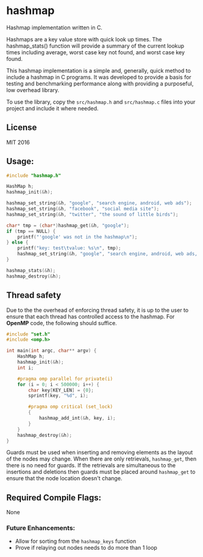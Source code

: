 # hashmap
Hashmap implementation written in C.

Hashmaps are a key value store with quick look up times. The hashmap_stats()
function will provide a summary of the current lookup times including average,
worst case key not found, and worst case key found.

This hashmap implementation is a simple and, generally, quick method to include
a hashmap in C programs. It was developed to provide a basis for testing and
benchmarking performance along with providing a purposeful, low overhead
library.

To use the library, copy the `src/hashmap.h` and `src/hashmap.c` files into your
project and include it where needed.

## License
MIT 2016

## Usage:
``` c
#include "hashmap.h"

HashMap h;
hashmap_init(&h);

hashmap_set_string(&h, "google", "search engine, android, web ads");
hashmap_set_string(&h, "facebook", "social media site");
hashmap_set_string(&h, "twitter", "the sound of little birds");

char* tmp = (char*)hashmap_get(&h, "google");
if (tmp == NULL) {
    printf("'google' was not in the hashmap\n");
} else {
    printf("key: test\tvalue: %s\n", tmp);
    hashmap_set_string(&h, "google", "search engine, android, web ads, and automobiles");
}

hashmap_stats(&h);
hashmap_destroy(&h);
```

## Thread safety

Due to the the overhead of enforcing thread safety, it is up to the user to
ensure that each thread has controlled access to the hashmap. For **OpenMP**
code, the following should suffice.

``` c
#include "set.h"
#include <omp.h>

int main(int argc, char** argv) {
    HashMap h;
    hashmap_init(&h);
    int i;

    #pragma omp parallel for private(i)
    for (i = 0; i < 500000; i++) {
        char key[KEY_LEN] = {0};
        sprintf(key, "%d", i);

        #pragma omp critical (set_lock)
        {
            hashmap_add_int(&h, key, i);
        }
    }
    hashmap_destroy(&h);
}
```

Guards must be used when inserting and removing elements as the layout of the
nodes may change. When there are only retrievals, `hashmap_get`, then there is
no need for guards. If the retrievals are simultaneous to the insertions and
deletions then guards must be placed around `hashmap_get` to ensure that the
node location doesn't change.

## Required Compile Flags:
None

### Future Enhancements:
* Allow for sorting from the `hashmap_keys` function
* Prove if relaying out nodes needs to do more than 1 loop
